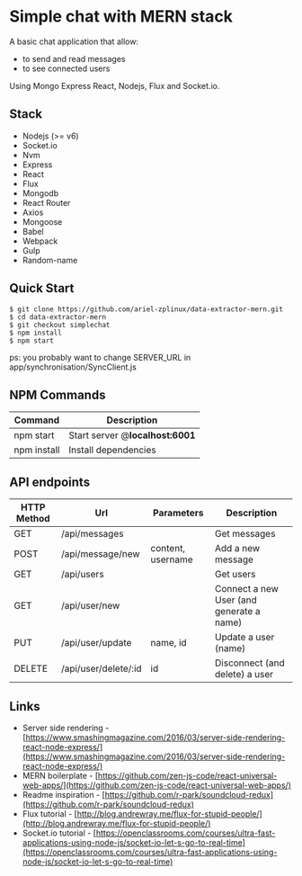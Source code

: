 # Simple chat with MERN stack

A basic chat application that allow:

- to send and read messages
- to see connected users

Using Mongo Express React, Nodejs, Flux and Socket.io.

Stack
-----

- Nodejs (>= v6)
- Socket.io
- Nvm
- Express
- React
- Flux
- Mongodb
- React Router
- Axios 
- Mongoose
- Babel
- Webpack
- Gulp
- Random-name

Quick Start
-----------


```shell
$ git clone https://github.com/ariel-zplinux/data-extractor-mern.git
$ cd data-extractor-mern
$ git checkout simplechat
$ npm install
$ npm start
```

ps: you probably want to change SERVER_URL in app/synchronisation/SyncClient.js

NPM Commands
------------

|Command|Description|
|---|---|
|npm start|Start server @**localhost:6001**| 
|npm install|Install dependencies |

API endpoints
-------------


|HTTP Method|Url|Parameters|Description|
|---|---|---|---|
|GET|/api/messages||Get messages|
|POST|/api/message/new|content, username|Add a new message|
|GET|/api/users||Get users|
|GET|/api/user/new||Connect a new User (and generate a name)|
|PUT|/api/user/update|name, id|Update a user (name)|
|DELETE|/api/user/delete/:id|id|Disconnect (and delete) a user|

Links
-----

- Server side rendering - [https://www.smashingmagazine.com/2016/03/server-side-rendering-react-node-express/](https://www.smashingmagazine.com/2016/03/server-side-rendering-react-node-express/)
- MERN boilerplate - [https://github.com/zen-js-code/react-universal-web-apps/](https://github.com/zen-js-code/react-universal-web-apps/)
- Readme inspiration - [https://github.com/r-park/soundcloud-redux](https://github.com/r-park/soundcloud-redux)
- Flux tutorial - [http://blog.andrewray.me/flux-for-stupid-people/](http://blog.andrewray.me/flux-for-stupid-people/)
- Socket.io tutorial - [https://openclassrooms.com/courses/ultra-fast-applications-using-node-js/socket-io-let-s-go-to-real-time](https://openclassrooms.com/courses/ultra-fast-applications-using-node-js/socket-io-let-s-go-to-real-time)